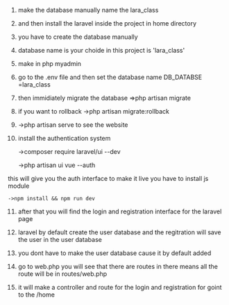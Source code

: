 1) make the database manually name the lara_class
2) and then install the laravel inside the project in home directory
3) you have to create the database manually
4) database name is your choide in this project is 'lara_class'
5) make in php myadmin
6) go to the .env file and then set the database name
	DB_DATABSE =lara_class 
7) then immidiately migrate the database
	=>php artisan migrate
8) if you want to rollback
	->php artisan migrate:rollback
9) 	->php artisan serve
	to see the website
10) install the authentication system

	->composer require laravel/ui --dev

	->php artisan ui vue --auth

this will give you the auth interface
to make it live you have to install js module
	
	->npm install && npm run dev

11) after that you will find the login and registration 
	interface for the laravel page

12) laravel by default create the user database and the regitration will save the user in the user database

13) you dont have to make the user database cause it by default added

14) go to web.php you will see that there are routes in there
means all the route will be in routes/web.php

15) it will make a controller and route for the login and registration for goint to the /home